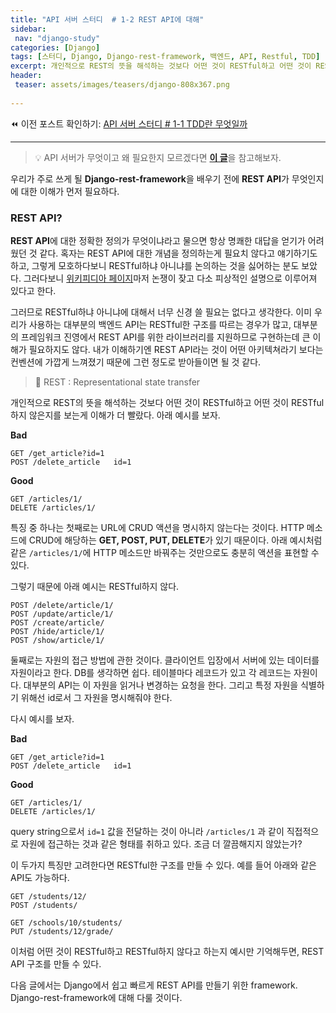 ```yaml
---
title: "API 서버 스터디  # 1-2 REST API에 대해"
sidebar:
 nav: "django-study"
categories: [Django]
tags: [스터디, Django, Django-rest-framework, 백엔드, API, Restful, TDD]
excerpt: 개인적으로 REST의 뜻을 해석하는 것보다 어떤 것이 RESTful하고 어떤 것이 RESTful하지 않은지를 보는게 이해가 더 빨랐다.
header:
 teaser: assets/images/teasers/django-808x367.png
 
---
```


⏪ 이전 포스트 확인하기: [API 서버 스터디  # 1-1 TDD란 무엇일까](/django/ceos-django-study-1-1-test-driven-development/) 

-----
> 💡 API 서버가 무엇이고 왜 필요한지 모르겠다면 [**이 글**](/blog/what-is-api-server/)을 참고해보자.  

우리가 주로 쓰게 될 **Django-rest-framework**을 배우기 전에 **REST API**가 무엇인지에 대한 이해가 먼저 필요하다. 

### REST API?

**REST API**에 대한 정확한 정의가 무엇이냐라고 물으면 항상 명쾌한 대답을 얻기가 어려웠던 것 같다. 
혹자는 REST API에 대한 개념을 정의하는게 필요치 않다고 얘기하기도 하고, 그렇게 모호하다보니 RESTful하냐 아니냐를 논의하는 것을 싫어하는 분도 보았다. 
그러다보니 [위키피디아 페이지](https://en.wikipedia.org/wiki/Representational_state_transfer)마저 논쟁이 잦고 다소 피상적인 설명으로 이루어져 있다고 한다.

그러므로 RESTful하냐 아니냐에 대해서 너무 신경 쓸 필요는 없다고 생각한다. 
이미 우리가 사용하는 대부분의 백엔드 API는 RESTful한 구조를 따르는 경우가 많고, 
대부분의 프레임워크 진영에서 REST API를 위한 라이브러리를 지원하므로 구현하는데 큰 이해가 필요하지도 않다. 
내가 이해하기엔 REST API라는 것이 어떤 아키텍쳐라기 보다는 컨벤션에 가깝게 느껴졌기 때문에 그런 정도로 받아들이면 될 것 같다.

> 📖 REST : Representational state transfer

개인적으로 REST의 뜻을 해석하는 것보다 어떤 것이 RESTful하고 어떤 것이 RESTful하지 않은지를 보는게 이해가 더 빨랐다. 아래 예시를 보자.

**Bad**

    GET /get_article?id=1
    POST /delete_article   id=1

**Good**

    GET /articles/1/
    DELETE /articles/1/

특징 중 하나는 첫째로는 URL에 CRUD 액션을 명시하지 않는다는 것이다. 
HTTP 메소드에 CRUD에 해당하는 **GET, POST, PUT, DELETE**가 있기 때문이다. 
아래 예시처럼 같은 `/articles/1/`에 HTTP 메소드만 바꿔주는 것만으로도 충분히 액션을 표현할 수 있다. 

그렇기 때문에 아래 예시는 RESTful하지 않다.

    POST /delete/article/1/
    POST /update/article/1/
    POST /create/article/
    POST /hide/article/1/
    POST /show/article/1/

둘째로는 자원의 접근 방법에 관한 것이다. 클라이언트 입장에서 서버에 있는 데이터를 자원이라고 한다. 
DB를 생각하면 쉽다. 테이블마다 레코드가 있고 각 레코드는 자원이다. 대부분의 API는 이 자원을 읽거나 변경하는 요청을 한다. 
그리고 특정 자원을 식별하기 위해선 id로서 그 자원을 명시해줘야 한다.

다시 예시를 보자.

**Bad**

    GET /get_article?id=1
    POST /delete_article   id=1

**Good**

    GET /articles/1/
    DELETE /articles/1/

query string으로서 `id=1` 값을 전달하는 것이 아니라 `/articles/1` 과 같이 직접적으로 자원에 접근하는 것과 같은 형태를 취하고 있다. 
조금 더 깔끔해지지 않았는가?

이 두가지 특징만 고려한다면 RESTful한 구조를 만들 수 있다. 
예를 들어 아래와 같은 API도 가능하다.

    GET /students/12/
    POST /students/
    
    GET /schools/10/students/
    PUT /students/12/grade/

이처럼 어떤 것이 RESTful하고 RESTful하지 않다고 하는지 예시만 기억해두면, REST API 구조를 만들 수 있다.

다음 글에서는 Django에서 쉽고 빠르게 REST API를 만들기 위한 framework. Django-rest-framework에 대해 다룰 것이다.
